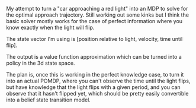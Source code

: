 My attempt to turn a "car approaching a red light" into an MDP to solve for the optimal approach trajectory. Still working out some kinks but I think the basic solver mostly works for the case of perfect information where you know exactly when the light will flip.

The state vector I'm using is [position relative to light, velocity, time until flip].

The output is a value function approximation which can be turned into a policy in the 3d state space.

The plan is, once this is working in the perfect knowledge case, to turn it into an actual POMDP, where you can't observe the time until the light flips, but have knowledge that the light flips with a given period, and you can observe that it hasn't flipped yet, which should be pretty easily convertible into a belief state transition model.